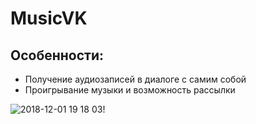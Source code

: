 # MusicVK
## Особенности:
* Получение аудиозаписей в диалоге с самим собой 
* Проигрывание музыки и возможность рассылки


![2018-12-01 19 18 03](https://user-images.githubusercontent.com/45289648/49330551-59353880-f5a1-11e8-84d8-535d9909c671.png)!

